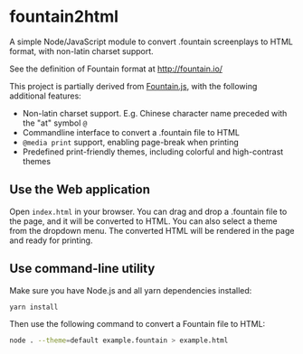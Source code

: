 # fountain2html

A simple Node/JavaScript module to convert .fountain screenplays to HTML format,
with non-latin charset support.

See the definition of Fountain format at http://fountain.io/

This project is partially derived from
[Fountain.js](https://github.com/mattdaly/Fountain.js), with the following
additional features:

- Non-latin charset support. E.g. Chinese character name preceded with the "at"
  symbol `@`
- Commandline interface to convert a .fountain file to HTML
- `@media print` support, enabling page-break when printing
- Predefined print-friendly themes, including colorful and high-contrast themes

## Use the Web application

Open `index.html` in your browser. You can drag and drop a .fountain file to
the page, and it will be converted to HTML. You can also select a theme from the
dropdown menu. The converted HTML will be rendered in the page and ready for
printing.

## Use command-line utility

Make sure you have Node.js and all yarn dependencies installed:

```bash
yarn install
```

Then use the following command to convert a Fountain file to HTML:

```bash
node . --theme=default example.fountain > example.html
```
